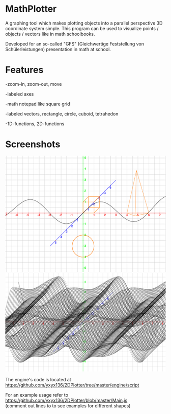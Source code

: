 # MathPlotter

A graphing tool which makes plotting objects into a parallel perspective 3D coordinate system simple.
This program can be used to visualize points / objects / vectors like in math schoolbooks.

Developed for an so-called "GFS" (Gleichwertige Feststellung von Schülerleistungen) presentation in math at school.

# Features
-zoom-in, zoom-out, move

-labeled axes

-math notepad like square grid

-labeled vectors, rectangle, circle, cuboid, tetrahedon

-1D-functions, 2D-functions

# Screenshots
![Screenshot1](img/screenshot1.png)
![Screenshot2](img/screenshot2.png)


The engine's code is located at https://github.com/yxyx136/2DPlotter/tree/master/engine/script

For an example usage refer to https://github.com/yxyx136/2DPlotter/blob/master/Main.js  
(comment out  lines to to see examples for different shapes)
